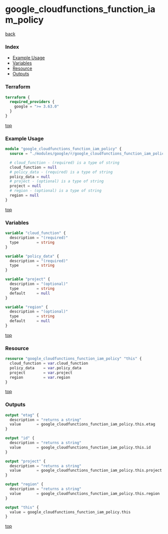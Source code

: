 # google_cloudfunctions_function_iam_policy

[back](../google.md)

### Index

- [Example Usage](#example-usage)
- [Variables](#variables)
- [Resource](#resource)
- [Outputs](#outputs)

### Terraform

```terraform
terraform {
  required_providers {
    google = ">= 3.63.0"
  }
}
```

[top](#index)

### Example Usage

```terraform
module "google_cloudfunctions_function_iam_policy" {
  source = "./modules/google/r/google_cloudfunctions_function_iam_policy"

  # cloud_function - (required) is a type of string
  cloud_function = null
  # policy_data - (required) is a type of string
  policy_data = null
  # project - (optional) is a type of string
  project = null
  # region - (optional) is a type of string
  region = null
}
```

[top](#index)

### Variables

```terraform
variable "cloud_function" {
  description = "(required)"
  type        = string
}

variable "policy_data" {
  description = "(required)"
  type        = string
}

variable "project" {
  description = "(optional)"
  type        = string
  default     = null
}

variable "region" {
  description = "(optional)"
  type        = string
  default     = null
}
```

[top](#index)

### Resource

```terraform
resource "google_cloudfunctions_function_iam_policy" "this" {
  cloud_function = var.cloud_function
  policy_data    = var.policy_data
  project        = var.project
  region         = var.region
}
```

[top](#index)

### Outputs

```terraform
output "etag" {
  description = "returns a string"
  value       = google_cloudfunctions_function_iam_policy.this.etag
}

output "id" {
  description = "returns a string"
  value       = google_cloudfunctions_function_iam_policy.this.id
}

output "project" {
  description = "returns a string"
  value       = google_cloudfunctions_function_iam_policy.this.project
}

output "region" {
  description = "returns a string"
  value       = google_cloudfunctions_function_iam_policy.this.region
}

output "this" {
  value = google_cloudfunctions_function_iam_policy.this
}
```

[top](#index)
